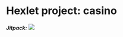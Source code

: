 # Hexlet project: casino
***Jitpack:*** [![](https://jitpack.io/v/EGKuzmenko/java-project-lvl1.svg)](https://jitpack.io/#EGKuzmenko/java-project-lvl1)

